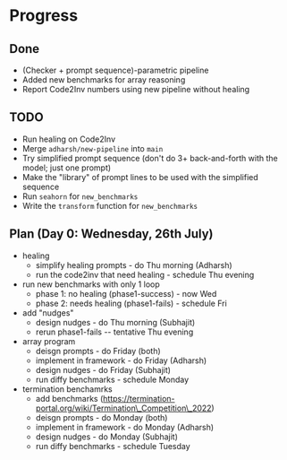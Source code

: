 # Progress

## Done

- (Checker + prompt sequence)-parametric pipeline
- Added new benchmarks for array reasoning
- Report Code2Inv numbers using new pipeline without healing

## TODO

- Run healing on Code2Inv
- Merge `adharsh/new-pipeline` into `main`
- Try simplified prompt sequence (don't do 3+ back-and-forth with the model; just one prompt)
- Make the "library" of prompt lines to be used with the simplified sequence
- Run `seahorn` for `new_benchmarks`
- Write the `transform` function for `new_benchmarks`

## Plan (Day 0: Wednesday, 26th July)
- healing
    - simplify healing prompts - do Thu morning (Adharsh)
    - run the code2inv that need healing - schedule Thu evening
- run new benchmarks with only 1 loop
    - phase 1: no healing (phase1-success) - now Wed
    - phase 2: needs healing (phase1-fails) - schedule Fri
- add "nudges"
    - design nudges - do Thu morning (Subhajit)
    - rerun phase1-fails -- tentative Thu evening
- array program
    - deisgn prompts - do Friday (both)
    - implement in framework - do Friday (Adharsh)
    - design nudges - do Friday (Subhajit)
    - run diffy benchmarks - schedule Monday 
- termination benchamrks
    - add benchmarks (https://termination-portal.org/wiki/Termination\_Competition\_2022)
    - deisgn prompts - do Monday (both)
    - implement in framework - do Monday (Adharsh)
    - design nudges - do Monday (Subhajit)
    - run diffy benchmarks - schedule Tuesday 


